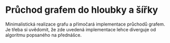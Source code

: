 # Průchod grafem do hloubky a šířky

Minimalistická realizace grafu a přímočará implementace průchodů grafem.
Je třeba si uvědomit, že zde uvedená implementace lehce diverguje od algoritmu popsaného na přednášce.
